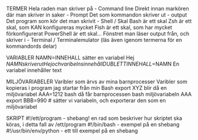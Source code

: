 TERMER
    Hela raden man skriver på - Command line
    Direkt innan markören där man skriver in saker - Prompt
    Det som kommandon skriver ut - output
    Det program som kör det man skrivit - Shell / Skal
        Bash är ett skal
        Zsh är ett skal, som KAN konfigureras mycket
        Fish är ett skal, som har mycket förkonfigurerat
        PowerShell är ett skal...
    Fönstret man läser output från, och skriver i - Terminal / Terminalemulator
    (läs även igenom termerna för en kommandords delar)

VARIABLER
    NAMN=INNEHALL sätter en variabel
    Hej $NAMN skriver ut Hej och varibelns innehåll
    DUBLETTINNEHALL=$NAMN
    En variabel innehåller text

MILJÖVARIABELER
    Varibler som ärvs av mina barnprocesser
    Varibler som kopieras i program jag startar från min Bash
    export XYZ   blir då en miljövariabel
    AAA=1212 bash    då får barnprocessen bash miljövariabeln AAA
    export BBB=990  # sätter vi variabeln, och exporterar den som en miljövariabel

SKRIPT
    #!/ett/program        - shebang! en rad som beskriver hur skriptet ska köras, i detta fall av /ett/program
    #!/bin/bash - exempel på en shebang
    #!/usr/bin/env/python - ett till exempel på en shebang
    
